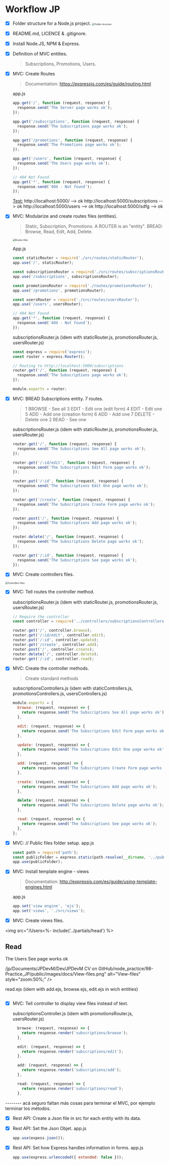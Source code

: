 # Workflow JP

- [x] Folder structure for a Node.js project.
      <img src="/Users/jp/Documents/JPDevM/Dev/JPDevM CV on GitHub/node_practice/98-Practice_JP/public/images/docs/Folder-structure.png" alt="Folder-structure" style="zoom:50%;" />
- [x] README.md, LICENCE & .gitignore.

- [x] Install Node.JS, NPM & Express.

- [x] Definition of MVC entities.

  > Subscriptions, Promotions, Users.

- [x] MVC: Create Routes

  > Documentation: https://expressjs.com/es/guide/routing.html

  app.js

  ```js
  app.get('/', function (request, response) {
    response.send('The Server page works ok');
  });

  app.get('/subscriptions', function (request, response) {
    response.send('The Subscriptions page works ok');
  });

  app.get('/promotions', function (request, response) {
    response.send('The Promotions page works ok');
  });

  app.get('/users', function (request, response) {
    response.send('The Users page works ok');
  });

  // 404 Not Found
  app.get('*', function (request, response) {
    response.send('404 - Not found');
  });
  ```

  <u>Test:</u>
  http://localhost:5000/ --> ok
  http://localhost:5000/subscriptions --> ok
  http://localhost:5000/users --> ok
  http://localhost:5000/sdfg --> ok

- [x] MVC: Modularize and create routes files (entities).

  > Static, Subscription, Promotions.
  > A ROUTER is an "entity". BREAD: Browse, Read, Edit, Add, Delete.

    <img src="/Users/jp/Documents/JPDevM/Dev/JPDevM CV on GitHub/node_practice/98-Practice_JP/public/images/docs/Routes-files.png" alt="Routes-files" style="zoom:50%;" />

  App.js

  ```js
  const staticRouter = require('./src/routes/staticRouter');
  app.use('/', staticRouter);

  const subscriptionsRouter = require('./src/routes/subscriptionsRouter');
  app.use('/subscriptions', subscriptionsRouter);

  const promotionsRouter = require('./routes/promotionsRouter');
  app.use('/promotions', promotionsRouter);

  const usersRouter = require('./src/routes/usersRouter');
  app.use('/users', usersRouter);

  // 404 Not Found
  app.get('*', function (request, response) {
    response.send('404 - Not found');
  });
  ```

  subscriptionsRouter.js (idem with staticRouter.js, promotionsRouter.js, usersRouter.js)

  ```js
  const express = require('express');
  const router = express.Router();

  // Routing to http://localhost:5000/subscriptions
  router.get('/', function (request, response) {
    response.send('The Subscriptions page works ok');
  });

  module.exports = router;
  ```

- [x] MVC: BREAD Subscriptions entity. 7 routes.

  > 1 BROWSE - See all
  > 3 EDIT - Edit one (edit form)
  > 4 EDIT - Edit one
  > 5 ADD - Add one (creation form)
  > 6 ADD - Add one
  > 7 DELETE - Delete one
  > 2 READ - See one

  subscriptionsRouter.js (idem with staticRouter.js, promotionsRouter.js, usersRouter.js)

  ```js
  router.get('/', function (request, response) {
    response.send('The Subscriptions See All page works ok');
  });

  router.get('/:id/edit', function (request, response) {
    response.send('The Subscriptions Edit Form page works ok');
  });

  router.put('/:id', function (request, response) {
    response.send('The Subscriptions Edit One page works ok');
  });

  router.get('/create', function (request, response) {
    response.send('The Subscriptions Create Form page works ok');
  });

  router.post('/', function (request, response) {
    response.send('The Subscriptions Add page works ok');
  });

  router.delete('/', function (request, response) {
    response.send('The Subscriptions Delete page works ok');
  });

  router.get('/:id', function (request, response) {
    response.send('The Subscriptions See page works ok');
  });
  ```

- [x] MVC: Create controllers files.

<img src="/Users/jp/Documents/JPDevM/Dev/JPDevM CV on GitHub/node_practice/98-Practice_JP/public/images/docs/Controllers-files.png" alt="Controllers-files" style="zoom:50%;" />

- [x] MVC: Tell routes the controller method.

  subscriptionsRouter.js (idem with staticRouter.js, promotionsRouter.js, usersRouter.js)

  ```js
  // Require the controller
  const controller = require('../controllers/subscriptionsControllers');

  router.get('/', controller.browse);
  router.get('/:id/edit', controller.edit);
  router.put('/:id', controller.update);
  router.get('/create', controller.add);
  router.post('/', controller.create);
  router.delete('/', controller.delete);
  router.get('/:id', controller.read);
  ```

- [x] MVC: Create the controller methods.

  > Create standard methods

  subscriptionsControllers.js (idem with staticControllers.js, promotionsControllers.js, usersControllers.js)

  ```js
  module.exports = {
    browse: (request, response) => {
      return response.send('The Subscriptions See All page works ok');
    },

    edit: (request, response) => {
      return response.send('The Subscriptions Edit Form page works ok');
    },

    update: (request, response) => {
      return response.send('The Subscriptions Edit One page works ok');
    },

    add: (request, response) => {
      return response.send('The Subscriptions Create Form page works ok');
    },

    create: (request, response) => {
      return response.send('The Subscriptions Add page works ok');
    },

    delete: (request, response) => {
      return response.send('The Subscriptions Delete page works ok');
    },

    read: (request, response) => {
      return response.send('The Subscriptions See page works ok');
    },
  };
  ```

- [x] MVC: // Public files folder setup.
      app.js
  ```js
  const path = require('path');
  const publicFolder = express.static(path.resolve(__dirname, '../public/'));
  app.use(publicFolder);
  ```
- [x] MVC: Install template engine - views

  > Documentation: http://expressjs.com/es/guide/using-template-engines.html

  app.js

  ```js
  app.set('view engine', 'ejs');
  app.set('views', './src/views');
  ```

- [x] MVC: Create views files.

<img src="/Users<%- include('../partials/head') %>

  <body>
    <h2>Read</h2>
    <p>The Users See page works ok</p>
  </body>

  </html>/jp/Documents/JPDevM/Dev/JPDevM CV on GitHub/node_practice/98-Practice_JP/public/images/docs/View-files.png" alt="View-files" style="zoom:50%;" />

read.ejs (idem with add.ejs, browse.ejs, edit.ejs in wich entities)

```html

```

- [x] MVC: Tell controller to display view files instead of text.

  subscriptionsController.js (idem with promotionsRouter.js, usersRouter.js)

  ```js
    browse: (request, response) => {
      return response.render('subscriptions/browse');
    },

    edit: (request, response) => {
      return response.render('subscriptions/edit');
    },

    add: (request, response) => {
      return response.render('subscriptions/add');
    },

    read: (request, response) => {
      return response.render('subscriptions/read');
    },
  ```

-------- acá seguro faltan más cosas para terminar el MVC, por ejemplo terminar los métodos.

- [x] Rest API: Create a Json file in src for each entity with its data.

- [x] Rest API: Set the Json Objet.
      app.js

  ```js
  app.use(expess.json());
  ```

- [x] Rest API: Set how Express handles information in forms.
      app.js
  ```js
  app.use(express.urlencoded({ extended: false }));
  ```
